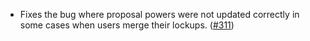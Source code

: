 - Fixes the bug where proposal powers were not updated correctly in some cases when users merge their lockups.
([\#311](https://github.com/informalsystems/hydro/pull/311))
